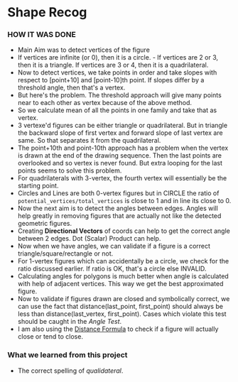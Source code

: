 # Shape Recog

### HOW IT WAS DONE

* Main Aim was to detect vertices of the figure
* If vertices are infinite (or 0), then it is a circle. - If vertices are 2 or 3, then it is a triangle. If vertices are 3 or 4, then it is a quadrilateral.
* Now to detect vertices, we take points in order and take slopes with respect to [point+10] and [point-10]th point. If slopes differ by a threshold angle, then that's a vertex.
* But here's the problem. The threshold approach will give many points near to each other as vertex because of the above method.
* So we calculate mean of all the points in one family and take that as vertex.
* 3 vertexe'd figures can be either triangle or quadrilateral. But in triangle the backward slope of first vertex and forward slope of last vertex are same. So that separates 
 it from the quadrilateral.
* The point+10th and point-10th approach has a problem when the vertex is drawn at the end of the drawing sequence. Then the last points are overlooked and so vertex is never found. But extra looping for the last points seems to solve this problem.
* For quadrilaterals with 3-vertex, the fourth vertex will essentially be the starting point.
* Circles and Lines are both 0-vertex figures but in CIRCLE the ratio of `potential_vertices/total_vertices` is close to 1 and in line its close to 0.
* Now the next aim is to detect the angles between edges. Angles will help greatly in removing figures that are actually not like the detected geometric figures.
* Creating **Directional Vectors** of coords can help to get the correct angle between 2 edges. Dot (Scalar) Product can help.
* Now when we have angles, we can validate if a figure is a correct triangle/square/rectangle or not.
* For 1-vertex figures which can accidentally be a circle, we check for the ratio discussed earlier. If ratio is OK, that's a circle else INVALID.
* Calculating angles for polygons is much better when angle is calculated with help of adjacent vertices. This way we get the best approximated figure.
* Now to validate if figures drawn are closed and symbolically correct, we can use the fact that distance(last_point, first_point) should always be less than 
 distance(last_vertex, first_point). Cases which violate this test should be caught in the *Angle Test*.
* I am also using the [Distance Formula](http://en.wikipedia.org/wiki/Distance_from_a_point_to_a_line#Line_defined_by_two_points) to check if a figure will actually close or tend 
to close.

### What we learned from this project

* The correct spelling of *qualidateral*.